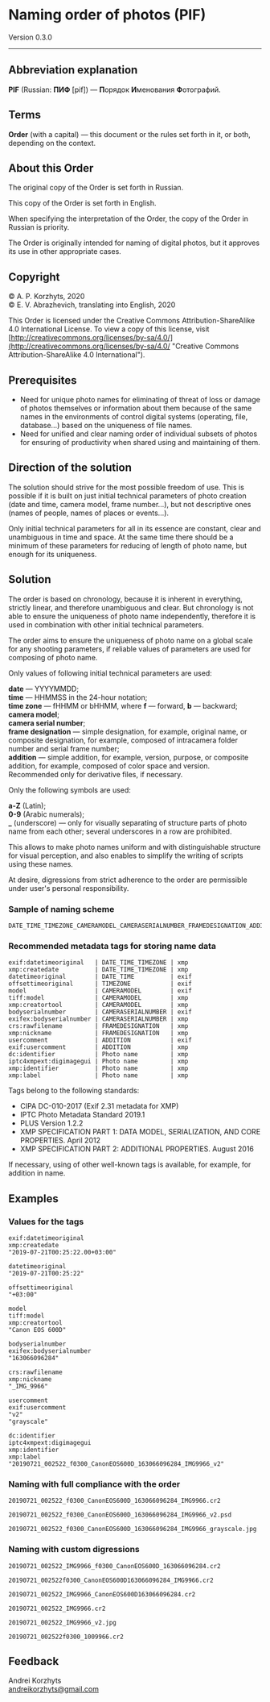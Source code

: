 # Naming order of photos (PIF)

Version 0.3.0

***

## Abbreviation explanation

**PIF** (Russian: **ПИФ** [pif]) — **П**орядок **И**менования **Ф**отографий.

## Terms

**Order** (with a capital) — this document or the rules set forth in it, or both, depending on the context.

## About this Order

The original copy of the Order is set forth in Russian.

This copy of the Order is set forth in English.

When specifying the interpretation of the Order, the copy of the Order in Russian is priority.

The Order is originally intended for naming of digital photos, but it approves its use in other appropriate cases.

## Copyright

© A. P. Korzhyts, 2020  
© E. V. Abrazhevich, translating into English, 2020  

This Order is licensed under the Creative Commons Attribution-ShareAlike 4.0 International License. To view a copy of this license, visit [http://creativecommons.org/licenses/by-sa/4.0/](http://creativecommons.org/licenses/by-sa/4.0/ "Creative Commons Attribution-ShareAlike 4.0 International").

## Prerequisites

- Need for unique photo names for eliminating of threat of loss or damage of photos themselves or information about them because of the same names in the environments of control digital systems (operating, file, database…) based on the uniqueness of file names.
- Need for unified and clear naming order of individual subsets of photos for ensuring of productivity when shared using and maintaining of them.

## Direction of the solution

The solution should strive for the most possible freedom of use. This is possible if it is built on just initial technical parameters of photo creation (date and time, camera model, frame number…), but not descriptive ones (names of people, names of places or events…).

Only initial technical parameters for all in its essence are constant, clear and unambiguous in time and space. At the same time there should be a minimum of these parameters for reducing of length of photo name, but enough for its uniqueness.

## Solution

The order is based on chronology, because it is inherent in everything, strictly linear, and therefore unambiguous and clear. But chronology is not able to ensure the uniqueness of photo name independently, therefore it is used in combination with other initial technical parameters.

The order aims to ensure the uniqueness of photo name on a global scale for any shooting parameters, if reliable values of parameters are used for composing of photo name.

Only values of following initial technical parameters are used:

**date** — YYYYMMDD;  
**time** — HHMMSS in the 24-hour notation;  
**time zone** — fHHMM or bHHMM, where **f** — forward, **b** — backward;  
**camera model**;  
**camera serial number**;  
**frame designation** — simple designation, for example, original name, or composite designation, for example, composed of intracamera folder number and serial frame number;  
**addition** — simple addition, for example, version, purpose, or composite addition, for example, composed of color space and version. Recommended only for derivative files, if necessary.
  
Only the following symbols are used:

**a-Z** (Latin);  
**0-9** (Arabic numerals);  
**_** (underscore) — only for visually separating of structure parts of photo name from each other; several underscores in a row are prohibited.

This allows to make photo names uniform and with distinguishable structure for visual perception, and also enables to simplify the writing of scripts using these names.

At desire, digressions from strict adherence to the order are permissible under user's personal responsibility.

### Sample of naming scheme

```
DATE_TIME_TIMEZONE_CAMERAMODEL_CAMERASERIALNUMBER_FRAMEDESIGNATION_ADDITION.EXTENSION
```

### Recommended metadata tags for storing name data

```
exif:datetimeoriginal   | DATE_TIME_TIMEZONE | xmp
xmp:createdate          | DATE_TIME_TIMEZONE | xmp
datetimeoriginal        | DATE_TIME          | exif
offsettimeoriginal      | TIMEZONE           | exif
model                   | CAMERAMODEL        | exif
tiff:model              | CAMERAMODEL        | xmp
xmp:creatortool         | CAMERAMODEL        | xmp
bodyserialnumber        | CAMERASERIALNUMBER | exif
exifex:bodyserialnumber | CAMERASERIALNUMBER | xmp
crs:rawfilename         | FRAMEDESIGNATION   | xmp
xmp:nickname            | FRAMEDESIGNATION   | xmp
usercomment             | ADDITION           | exif
exif:usercomment        | ADDITION           | xmp
dc:identifier           | Photo name         | xmp
iptc4xmpext:digimagegui | Photo name         | xmp
xmp:identifier          | Photo name         | xmp
xmp:label               | Photo name         | xmp
```

Tags belong to the following standards:

- CIPA DC-010-2017 (Exif 2.31 metadata for XMP)
- IPTC Photo Metadata Standard 2019.1
- PLUS Version 1.2.2
- XMP SPECIFICATION PART 1: DATA MODEL, SERIALIZATION, AND CORE PROPERTIES. April 2012
- XMP SPECIFICATION PART 2: ADDITIONAL PROPERTIES. August 2016

If necessary, using of other well-known tags is available, for example, for addition in name.

## Examples

### Values for the tags

```
exif:datetimeoriginal
xmp:createdate
"2019-07-21T00:25:22.00+03:00"

datetimeoriginal
"2019-07-21T00:25:22"

offsettimeoriginal
"+03:00"

model
tiff:model
xmp:creatortool
"Canon EOS 600D"

bodyserialnumber
exifex:bodyserialnumber
"163066096284"

crs:rawfilename
xmp:nickname
"_IMG_9966"

usercomment
exif:usercomment
"v2"
"grayscale"

dc:identifier
iptc4xmpext:digimagegui
xmp:identifier
xmp:label
"20190721_002522_f0300_CanonEOS600D_163066096284_IMG9966_v2"
```

### Naming with full compliance with the order

```
20190721_002522_f0300_CanonEOS600D_163066096284_IMG9966.cr2

20190721_002522_f0300_CanonEOS600D_163066096284_IMG9966_v2.psd

20190721_002522_f0300_CanonEOS600D_163066096284_IMG9966_grayscale.jpg
```

### Naming with custom digressions

```
20190721_002522_IMG9966_f0300_CanonEOS600D_163066096284.cr2

20190721_002522f0300_CanonEOS600D163066096284_IMG9966.cr2

20190721_002522_IMG9966_CanonEOS600D163066096284.cr2

20190721_002522_IMG9966.cr2

20190721_002522_IMG9966_v2.jpg

20190721_002522f0300_1009966.cr2
```

## Feedback

Andrei Korzhyts  
andreikorzhyts@gmail.com